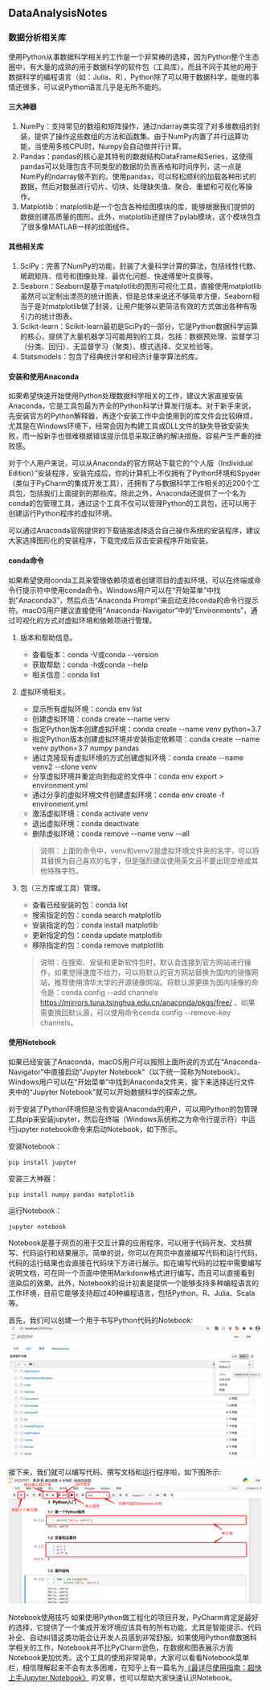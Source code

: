 ## DataAnalysisNotes
### 数据分析相关库
使用Python从事数据科学相关的工作是一个非常棒的选择，因为Python整个生态圈中，有大量的成熟的用于数据科学的软件包（工具库）。而且不同于其他的用于数据科学的编程语言（如：Julia、R），Python除了可以用于数据科学，能做的事情还很多，可以说Python语言几乎是无所不能的。

#### 三大神器
1. NumPy：支持常见的数组和矩阵操作，通过ndarray类实现了对多维数组的封装，提供了操作这些数组的方法和函数集。由于NumPy内置了并行运算功能，当使用多核CPU时，Numpy会自动做并行计算。
2. Pandas：pandas的核心是其特有的数据结构DataFrame和Series，这使得pandas可以处理包含不同类型的数据的负责表格和时间序列，这一点是NumPy的ndarray做不到的。使用pandas，可以轻松顺利的加载各种形式的数据，然后对数据进行切片、切块、处理缺失值、聚合、重塑和可视化等操作。
3. Matplotlib：matplotlib是一个包含各种绘图模块的库，能够根据我们提供的数据创建高质量的图形。此外，matplotlib还提供了pylab模块，这个模块包含了很多像MATLAB一样的绘图组件。

#### 其他相关库
1. SciPy：完善了NumPy的功能，封装了大量科学计算的算法，包括线性代数、稀疏矩阵、信号和图像处理、最优化问题、快速傅里叶变换等。
2. Seaborn：Seaborn是基于matplotlib的图形可视化工具，直接使用matplotlib虽然可以定制出漂亮的统计图表，但是总体来说还不够简单方便，Seaborn相当于是对matplotlib做了封装，让用户能够以更简洁有效的方式做出各种有吸引力的统计图表。
3. Scikit-learn：Scikit-learn最初是SciPy的一部分，它是Python数据科学运算的核心，提供了大量机器学习可能用到的工具，包括：数据预处理、监督学习（分类、回归）、无监督学习（聚类）、模式选择、交叉检验等。
4. Statsmodels：包含了经典统计学和经济计量学算法的库。

#### 安装和使用Anaconda
如果希望快速开始使用Python处理数据科学相关的工作，建议大家直接安装Anaconda，它是工具包最为齐全的Python科学计算发行版本。对于新手来说，先安装官方的Python解释器，再逐个安装工作中会使用到的库文件会比较麻烦，尤其是在Windows环境下，经常会因为构建工具或DLL文件的缺失导致安装失败，而一般新手也很难根据错误提示信息采取正确的解决措施，容易产生严重的挫败感。

对于个人用户来说，可以从Anaconda的官方网站下载它的“个人版（Individual Edition）”安装程序，安装完成后，你的计算机上不仅拥有了Python环境和Spyder（类似于PyCharm的集成开发工具），还拥有了与数据科学工作相关的近200个工具包，包括我们上面提到的那些库。除此之外，Anaconda还提供了一个名为conda的包管理工具，通过这个工具不仅可以管理Python的工具包，还可以用于创建运行Python程序的虚拟环境。

可以通过Anaconda官网提供的下载链接选择适合自己操作系统的安装程序，建议大家选择图形化的安装程序，下载完成后双击安装程序开始安装。

#### conda命令
如果希望使用conda工具来管理依赖项或者创建项目的虚拟环境，可以在终端或命令行提示符中使用conda命令。Windows用户可以在“开始菜单”中找到“Anaconda3”，然后点击“Anaconda Prompt”来启动支持conda的命令行提示符。macOS用户建议直接使用“Anaconda-Navigator”中的“Environments”，通过可视化的方式对虚拟环境和依赖项进行管理。

1. 版本和帮助信息。 
    - 查看版本：conda -V或conda --version 
    - 获取帮助：conda -h或conda --help
    - 相关信息：conda list 
   

2. 虚拟环境相关。
    - 显示所有虚拟环境：conda env list
    - 创建虚拟环境：conda create --name venv
    - 指定Python版本创建虚拟环境：conda create --name venv python=3.7
    - 指定Python版本创建虚拟环境并安装指定依赖项：conda create --name venv python=3.7 numpy pandas
    - 通过克隆现有虚拟环境的方式创建虚拟环境：conda create --name venv2 --clone venv
    - 分享虚拟环境并重定向到指定的文件中：conda env export > environment.yml
    - 通过分享的虚拟环境文件创建虚拟环境：conda env create -f environment.yml
    - 激活虚拟环境：conda activate venv
    - 退出虚拟环境：conda deactivate
    - 删除虚拟环境：conda remove --name venv --all
    > 说明：上面的命令中，venv和venv2是虚拟环境文件夹的名字，可以将其替换为自己喜欢的名字，但是强烈建议使用英文且不要出现空格或其他特殊字符。


3. 包（三方库或工具）管理。
    - 查看已经安装的包：conda list
    - 搜索指定的包：conda search matplotlib
    - 安装指定的包：conda install matplotlib
    - 更新指定的包：conda update matplotlib
    - 移除指定的包：conda remove matplotlib
    > 说明：在搜索、安装和更新软件包时，默认会连接到官方网站进行操作，如果觉得速度不给力，可以将默认的官方网站替换为国内的镜像网站，推荐使用清华大学的开源镜像网站。将默认源更换为国内镜像的命令是：conda config --add channels https://mirrors.tuna.tsinghua.edu.cn/anaconda/pkgs/free/ 。如果需要换回默认源，可以使用命令conda config --remove-key channels。


#### 使用Notebook
如果已经安装了Anaconda，macOS用户可以按照上面所说的方式在“Anaconda-Navigator”中直接启动“Jupyter Notebook”（以下统一简称为Notebook）。Windows用户可以在“开始菜单”中找到Anaconda文件夹，接下来选择运行文件夹中的“Jupyter Notebook”就可以开始数据科学的探索之旅。

对于安装了Python环境但是没有安装Anaconda的用户，可以用Python的包管理工具pip来安装jupyter，然后在终端（Windows系统称之为命令行提示符）中运行jupyter notebook命令来启动Notebook，如下所示。

安装Notebook：
```shell
pip install jupyter
```

安装三大神器：
```shell
pip install numpy pandas matplotlib
```

运行Notebook：
```shell
jupyter notebook
```

Notebook是基于网页的用于交互计算的应用程序，可以用于代码开发、文档撰写、代码运行和结果展示。简单的说，你可以在网页中直接编写代码和运行代码，代码的运行结果也会直接在代码块下方进行展示。如在编写代码的过程中需要编写说明文档，可在同一个页面中使用Markdonw格式进行编写，而且可以直接看到渲染后的效果。此外，Notebook的设计初衷是提供一个能够支持多种编程语言的工作环境，目前它能够支持超过40种编程语言，包括Python、R、Julia、Scala等。

首先，我们可以创建一个用于书写Python代码的Notebook:
![notebook](notebook.png)

接下来，我们就可以编写代码、撰写文档和运行程序啦，如下图所示:
![edit_notebook](edit_notebook.png)

Notebook使用技巧
如果使用Python做工程化的项目开发，PyCharm肯定是最好的选择，它提供了一个集成开发环境应该具有的所有功能，尤其是智能提示、代码补全、自动纠错这类功能会让开发人员感到非常舒服。如果使用Python做数据科学相关的工作，Notebook并不比PyCharm逊色，在数据和图表展示方面Notebook更加优秀。这个工具的使用非常简单，大家可以看看Notebook菜单栏，相信理解起来不会有太多困难，在知乎上有一篇名为[《最详尽使用指南：超快上手Jupyter Notebook》](https://zhuanlan.zhihu.com/p/32320214) 的文章，也可以帮助大家快速认识Notebook。